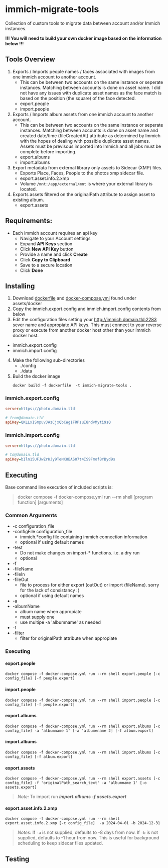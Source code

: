 # immich-migrate-tools
Collection of custom tools to migrate data between account and/or Immich instances.

**!!! You will need to build your own docker image based on the information below !!!**

## Tools Overview
1. Exports / Imports people names / faces associated with images from one immich account to another account.
    - This can be between two accounts on the same instance or seperate instances. Matching between accounts is done on asset name. I did not have any issues with duplicate asset names as the face match is based on the position (the square) of the face detected.
    - export.people
    - import.people
2. Exports / Imports album assets from one immich account to another account.
    - This can be between two accounts on the same instance or seperate instances. Matching between accounts is done on asset name and created date/time (fileCreatedAt) attribute as determined by Immich with the hopes of dealing with possible duplicate asset names. Assets must be previsous imported into Immich and all jobs must be complete before importing.
    - export.albums
    - import.albums
3. Export metadata from external library only assets to Sidecar (XMP) files.
    - Exports Place, Faces, People to the photos xmp sidecar file.
    - export.asset.info.2.xmp
    - Volume `/mnt:/app/external/mnt` is where your external library is located.
4. Exports assets filtered on the originalPath attribute to assign asset to existing album.
    - export.assets

## Requirements:
- Each immich account requires an api key
   - Navigate to your Account settings
   - Expand **API Keys** section
   - Click **New API Key** button
   - Provide a name and click **Create**
   - Click **Copy to Clipboard**
   - Save to a secure location
   - Click **Done**
## Installing
1. Download [dockerfile](assets/docker/dockerfile) and [docker-compose.yml](assets/docker/docker-compose.yml) found under assets/docker
2. Copy the immich.export.config and immich.import.config contents from below
3. Edit the configuration files setting your http://immich.domain.tld:2283 sever name and appropiate API keys. This must connect to your reverse proxy or execute from another docker host other than your Immich docker host.
  - immich.export.config
  - immich.import.config
4. Make the following sub-directories
    - ./config
    - ./data
5. Build the docker image
   ```
   docker build -f dockerfile  -t immich-migrate-tools .
    ```

### immich.export.config
```ini
server=https://photo.domain.tld

# from@domain.tld
apiKey=QKLLxISmpuvJAzCjxQbCWg1FRPsuI8ndvMyti9sQ

```

### immich.import.config
```ini
server=https://photo.domain.tld

# to@domain.tld
apiKey=bIln15UFJwZrKJy9TeNK8BASO7t4IS9Fmof8YByd9s

```

## Executing

Base command line execution of included scripts is:
> docker compose -f docker-compose.yml run --rm shell [program function] [arguments]

### Common Arguments
- -c configuration_file 
- -configFile configuration_file
  - immich.*config file containing immich connection information
  - optional if using default names
- -test
  - Do not make changes on import-* functions. i.e. a dry run
  - optional
- -f
- -fileName
- -fileIn
- -fileOut
  - file to process for either export (outOut) or import (fileName). sorry for the lack of consistancy :(
  - optional if using default names
- -a
- -albumName
  - album name when appropiate
  - must supply one
  - use multipe -a 'albumname' as needed
- -f
- -filter
  -  filter for originalPath attribute when appropiate
 
### Executing

#### export.people
~~~
docker compose -f docker-compose.yml run --rm shell export.people [-c config_file] [-f people.export]
~~~
 
#### import.people
~~~
docker compose -f docker-compose.yml run --rm shell import.people [-c config_file] [-f people.export]
~~~ 

#### export.albums
~~~
docker compose -f docker-compose.yml run --rm shell export.albums [-c config_file] -a 'albumname 1' [-a 'albumename 2] [-f album.export]
~~~ 
#### import.albums
~~~
docker compose -f docker-compose.yml run --rm shell import.albums [-c config_file] [-f album.export]
~~~ 

#### export.assets
~~~
docker compose -f docker-compose.yml run --rm shell export.assets [-c config_file] -f 'originalPath_search_text' -a 'albumname 1' [-o assets.export]
~~~ 
> *Note:* To import run ***import.albums -f assets.export***

#### export.asset.info.2.xmp
~~~
docker compose -f docker-compose.yml run --rm shell export.asset.info.2.xmp [-c config_file]  -a 2024-04-01 -b 2024-12-31
~~~
> *Notes:*
> If `-a` is not supplied, defaults to -8 days from now.
> If `-b` is not supplied, defaults to -1 hour from now. This is useful for background scheduling to keep sidecar files updated.


## Testing

